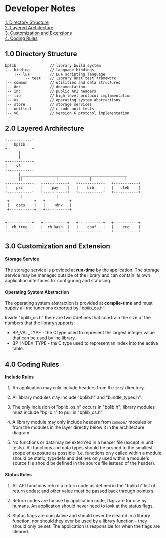 # Developer Notes

[1. Directory Structure](#1-directory-structure)  
[2. Layered Architecture](#2-layered-architecture)  
[3. Customization and Extensions](#3-customization-and-extensions)  
[4. Coding Rules](#4-coding-rules)  


## 1.0 Directory Structure

````
bplib               // library build system
|-- binding         // language bindings
    |-- lua         // Lua scripting language
        |-- test    // library unit test framework
|-- common          // utilities and data structures
|-- doc             // documentation
|-- inc             // public API headers
|-- lib             // high level protocol implementation
|-- os              // operating system abstractions
|-- store           // storage services
|-- unittest        // c-code unit tests
|-- v6              // version 6 protocol implementation
````

## 2.0 Layered Architecture

````
+-----------+
|   bplib   |
+-----------+
      |
      |
+-----------+
|    v6     |
+-----------+
      |________________________________________________
      ||              ||              |               |
+-----------+   +-----------+   +-----------+   +-----------+
|    pri    |   |    pay    |   |    bib    |   |   cteb    |
+-----------+   +-----------+   +-----------+   +-----------+
       |               |
 +-----------+   +-----------+
 |   dacs    |   |    sdnv   |
 +-----------+   +-----------+


+-----------+   +-----------+   +-----------+   +-----------+
|  rb_tree  |   |  rh_hash  |   |    cbuf   |   |    crc    |
+-----------+   +-----------+   +-----------+   +-----------+
````

## 3.0 Customization and Extension

#### Storage Service

The storage service is provided at __run-time__ by the application.  The storage service may be managed outside of the library and can contain its own application interfaces for
configuring and statusing.

#### Operating System Abstraction

The operating system abstraction is provided at __compile-time__ and must supply all the functions exported by "bplib_os.h".

Inside "bplib_os.h" there are two #defines that constrain the size of the numbers that the library supports:
* BP_VAL_TYPE - the C type used to represent the largest integer value that can be used by the library.
* BP_INDEX_TYPE - the C type used to represent an index into the active table.

## 4.0 Coding Rules

#### Include Rules

1. An application may only include headers from the `inc/` directory.

2. All library modules may include "bplib.h" and "bundle_types.h".

3. The only inclusion of "bplib_os.h" occurs in "bplib.h"; library modules must include "bplib.h" to pull in "bplib_os.h".

4. A library module may only include headers from `common/` modules or from the modules in the layer directly below it in the architecture diagram.

5. No functions or data may be extern'ed in a header file (except in unit tests).  All functions and data types should be pushed to the smallest scope of exposure as possible (i.e. functions only called within a module should be static, typedefs and defines only used within a module's source file should be defined in the source file instead of the header).

#### Status Rules

1. All API functions return a return code as defined in the "bplib.h" list of return codes; and other value must be passed back through pointers.

2. Return codes are for use by application code, flags are for use by humans.  An application should never need to look at the status flags.

3. Status flags are cumulative and should never be cleared in a library function, nor should they ever be used by a library function - they should only be set.  The application is responsible for when the flags are cleared.
